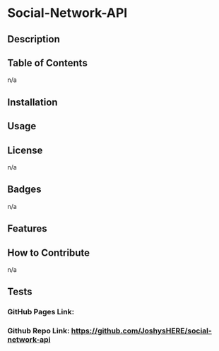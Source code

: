 # Social-Network-API

## Description

## Table of Contents 
n/a
## Installation

## Usage

## License
n/a
## Badges
n/a
## Features

## How to Contribute
n/a
## Tests

### GitHub Pages Link: 

### Github Repo Link: https://github.com/JoshysHERE/social-network-api